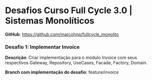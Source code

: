 # Desafios Curso Full Cycle 3.0 | Sistemas Monolíticos

**GitHub**: https://github.com/marcohnp/fullcycle_monolito

### Desafio 1: Implementar Invoice
**Descrição**: Criar implementação para o módulo Invoice com seus respectivos Gateway, Repository, UseCases, Facade, Factory, Domain.
   
**Branch com implementação do desafio**: feature/invoice